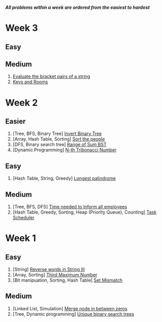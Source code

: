 ***All problems within a week are ordered from the easiest to hardest***

# Week 3

## Easy



## Medium

1. [Evaluate the bracket pairs of a string](https://leetcode.com/problems/evaluate-the-bracket-pairs-of-a-string/description/)
1. [Keys and Rooms](https://leetcode.com/problems/keys-and-rooms/description/)

# Week 2

## Easier

1. [Tree, BFS, Binary Tree] [Invert Binary Tree](https://leetcode.com/problems/invert-binary-tree/submissions/838970264/)
1. [Array, Hash Table, Sorting] [Sort the people](https://leetcode.com/problems/sort-the-people/)
1. [DFS, Binary search tree] [Range of Sum BST](https://leetcode.com/problems/range-sum-of-bst/description/)
1. [Dynamic Programming] [N-th Tribonacci Number](https://leetcode.com/problems/n-th-tribonacci-number/description/)

## Easy

1. [Hash Table, String, Greedy] [Longest palindrome](https://leetcode.com/problems/longest-palindrome/description/)

## Medium

1. [Tree, BFS, DFS] [Time needed to Inform all employees](https://leetcode.com/problems/time-needed-to-inform-all-employees/)
1. [Hash Table, Greedy, Sorting, Heap (Priority Queue), Counting] [Task Scheduler](https://leetcode.com/problems/task-scheduler/description/)

# Week 1

## Easy

1. [String] [Reverse words in String III](https://leetcode.com/problems/reverse-words-in-a-string-iii/)
1. [Array, Sorting] [Third Maximum Number](https://leetcode.com/problems/third-maximum-number/)
1. [Bit manipuation, Sorting, Hash Table] [Set Mismatch](https://leetcode.com/problems/set-mismatch/)

## Medium

1. [Linked List, Simulation] [Merge node in between zeros](https://leetcode.com/problems/merge-nodes-in-between-zeros/)
1. [Tree, Dynamic programming] [Unique binary search trees](https://leetcode.com/problems/unique-binary-search-trees/description/)
